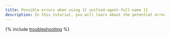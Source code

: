 ```yaml
---
title: Possible errors when using {{ unified-agent-full-name }}
description: In this tutorial, you will learn about the potential errors when using {{ unified-agent-short-name }}.
---
```


{% include [troubleshooting](../../../../_qa/monitoring/unified-agent/troubleshooting.md) %}